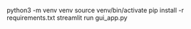 python3 -m venv venv
source venv/bin/activate
pip install -r requirements.txt
streamlit run gui_app.py